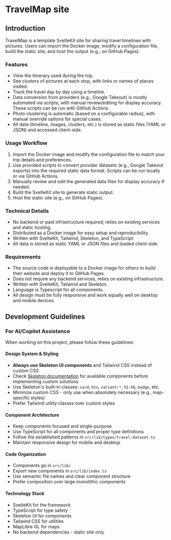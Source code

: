 # TravelMap site

## Introduction

TravelMap is a template SvelteKit site for sharing travel timelines with pictures. Users can import the Docker image, modify a configuration file, build the static site, and host the output (e.g., on GitHub Pages).

### Features

* View the itinerary used during the trip.
* See clusters of pictures at each stop, with links or names of places visited.
* Track the travel day by day using a timeline.
* Data conversion from providers (e.g., Google Takeout) is mostly automated via scripts, with manual review/editing for display accuracy. These scripts can be run with GitHub Actions.
* Photo clustering is automatic (based on a configurable radius), with manual override options for special cases.
* All data (timeline, images, clusters, etc.) is stored as static files (YAML or JSON) and accessed client-side.

### Usage Workflow

1. Import the Docker image and modify the configuration file to match your trip details and preferences.
2. Use provided scripts to convert provider datasets (e.g., Google Takeout exports) into the required static data format. Scripts can be run locally or via GitHub Actions.
3. Manually review and edit the generated data files for display accuracy if needed.
4. Build the SvelteKit site to generate static output.
5. Host the static site (e.g., on GitHub Pages).

### Technical Details

* No backend or paid infrastructure required; relies on existing services and static hosting.
* Distributed as a Docker image for easy setup and reproducibility.
* Written with SvelteKit, Tailwind, Skeleton, and TypeScript.
* All data is stored as static YAML or JSON files and loaded client-side.

### Requirements

* The source code is deployable to a Docker image for others to build their website and deploy it to GitHub Pages.
* Does not require any backend services, relies on existing infrastructure.
* Written with SvelteKit, Tailwind and Skeleton.
* Language is Typescript for all components.
* All design must be fully responsive and work equally well on desktop and mobile devices.

## Development Guidelines

### For AI/Copilot Assistance

When working on this project, please follow these guidelines:

#### **Design System & Styling**
- **Always use Skeleton UI components** and Tailwind CSS instead of custom CSS
- Check [Skeleton documentation](https://skeleton.dev) for available components before implementing custom solutions
- Use Skeleton's built-in classes: `card`, `btn`, `variant-*`, `h1-h6`, `badge`, etc.
- Minimize custom CSS - only use when absolutely necessary (e.g., map-specific styles)
- Prefer Tailwind utility classes over custom styles

#### **Component Architecture**
- Keep components focused and single-purpose
- Use TypeScript for all components and proper type definitions
- Follow the established patterns in `src/lib/types/travel-dataset.ts`
- Maintain responsive design for mobile and desktop

#### **Code Organization**
- Components go in `src/lib/`
- Export new components in `src/lib/index.ts`
- Use semantic file names and clear component structure
- Prefer composition over large monolithic components

#### **Technology Stack**
- SvelteKit for the framework
- TypeScript for type safety
- Skeleton UI for components
- Tailwind CSS for utilities
- MapLibre GL for maps
- No backend dependencies - static site only
